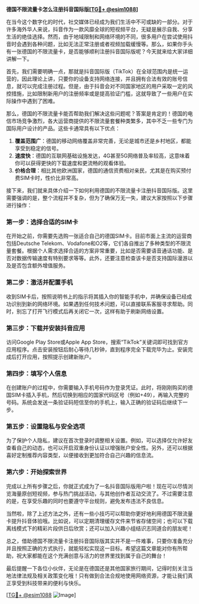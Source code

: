 **德国不限流量卡怎么注册抖音国际版[[TG💪+ @esim1088](https://t.me/s/esim1088)]**

在当今这个数字化的时代，社交媒体已经成为我们生活中不可或缺的一部分。对于许多海外华人来说，抖音作为一款风靡全球的短视频平台，无疑是展示自我、分享生活的绝佳选择。然而，由于地域限制和网络环境的不同，很多用户在尝试使用抖音时会遇到各种问题，比如无法正常注册或者视频加载缓慢等。那么，如果你手头有一张德国的不限流量卡，是否能够顺利注册抖音国际版呢？今天就来给大家详细讲解一下。

首先，我们需要明确一点，那就是抖音国际版（TikTok）在全球范围内是统一运营的，因此理论上讲，只要你的设备支持网络连接，并且拥有合法有效的账号信息，就可以完成注册过程。但是，由于抖音会对不同国家地区的用户采取一定的风控措施，比如限制新用户的注册频率或是提高验证门槛，这就导致了一些用户在实际操作中遇到了困难。

那么，德国的不限流量卡能否帮助我们解决这些问题呢？答案是肯定的！德国的电信市场竞争激烈，各大运营商提供的不限流量套餐种类繁多，其中不乏一些专门为国际用户设计的产品。这些卡通常具有以下优点：

1. **覆盖范围广**：德国的移动网络覆盖非常完善，无论是城市还是乡村地区，都能享受到稳定的信号。
2. **速度快**：德国的互联网基础设施发达，4G甚至5G网络普及率较高，这意味着你可以获得更快的下载速度和更流畅的观看体验。
3. **价格合理**：相比其他欧洲国家，德国的通信资费相对亲民，尤其是在购买预付费SIM卡时，性价比非常高。

接下来，我们就来具体介绍一下如何利用德国的不限流量卡注册抖音国际版。这里需要强调的是，整个流程并不复杂，但为了确保万无一失，建议大家按照以下步骤进行操作：

### 第一步：选择合适的SIM卡

在开始之前，你需要先选购一张适合自己的德国SIM卡。目前市面上主流的运营商包括Deutsche Telekom、Vodafone和O2等，它们各自推出了多种类型的不限流量套餐。根据个人需求选择合适的方案非常重要，比如是否需要语音通话功能、是否对数据传输速度有特别要求等等。此外，还要注意检查该卡是否支持国际漫游以及是否包含额外增值服务。

### 第二步：激活并配置手机

收到SIM卡后，按照说明书上的指示将其插入你的智能手机中，并确保设备已经成功识别到新的网络环境。如果遇到任何技术问题，可以直接联系客服寻求帮助。同时，别忘了打开飞行模式后再关闭它一次，这样有助于刷新网络设置。

### 第三步：下载并安装抖音应用

访问Google Play Store或Apple App Store，搜索“TikTok”关键词即可找到官方应用程序。点击安装按钮后耐心等待几秒钟，直到程序完全下载完毕为止。安装完成后打开应用，按照提示创建新账户。

### 第四步：填写个人信息

在创建账户的过程中，你需要输入手机号码作为登录凭证。此时，将刚刚购买的德国SIM卡插入手机，然后切换到相应的国家代码区号（例如+49），再输入完整的号码。系统会发送一条验证码短信至你的手机上，输入正确的验证码后继续下一步。

### 第五步：设置隐私与安全选项

为了保护个人隐私，建议在首次登录时调整相关设置。例如，可以选择仅允许好友查看自己的动态，也可以开启双重身份认证以增强账户安全性。另外，还可以根据喜好定制推荐内容类型，以便接收到更加符合自己兴趣的信息流。

### 第六步：开始探索世界

完成以上所有步骤之后，你就正式成为了一名抖音国际版用户啦！现在可以尽情浏览海量原创短视频，参与热门挑战活动，与其他创作者互动交流了。不过需要注意的是，在享受乐趣的同时也要遵守平台规则，避免发布违法不良信息。

当然啦，除了上述方法之外，还有一些小技巧可以帮助你更好地利用德国不限流量卡提升抖音体验哦。比如说，可以定期清理缓存文件来节省存储空间；也可以下载离线模式下的精彩片段供日后欣赏；还可以加入兴趣小组结识志同道合的朋友呢！

总之，借助德国不限流量卡注册抖音国际版其实并不是一件难事，只要你准备充分并且按照正确的方式执行，就能轻松实现这一目标。希望这篇文章能对你有所帮助，祝大家都能在这个充满创意与活力的世界里找到属于自己的舞台！

最后提醒一下各位小伙伴，无论是在德国还是其他国家旅行期间，记得时刻关注当地法律法规及相关政策变化哦！只有做到合法合规地使用网络资源，才能让我们真正享受到科技带来的便利与快乐。

[[TG💪+ @esim1088](https://t.me/s/esim1088) ![Image](https://i.postimg.cc/4NQfJmqS/Snipaste-2025-05-13-00-14-12.png)]